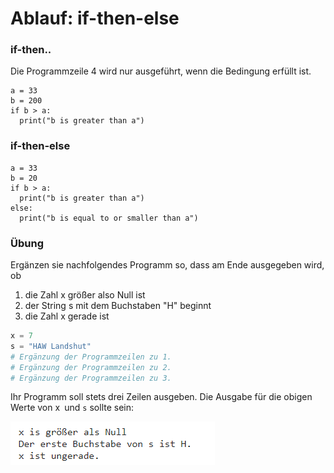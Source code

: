 # Ablauf: if-then-else

### if-then..

Die Programmzeile 4 wird nur ausgeführt, wenn die Bedingung erfüllt ist.

```
a = 33
b = 200
if b > a:
  print("b is greater than a")
```

### if-then-else

```
a = 33
b = 20
if b > a:
  print("b is greater than a")
else:
  print("b is equal to or smaller than a")
```

### Übung

Ergänzen sie nachfolgendes Programm so, dass am Ende ausgegeben wird, ob

1. die Zahl x größer also Null ist
2. der String s mit dem Buchstaben "H" beginnt
3. die Zahl x gerade ist

```python
x = 7
s = "HAW Landshut"
# Ergänzung der Programmzeilen zu 1.
# Ergänzung der Programmzeilen zu 2.
# Ergänzung der Programmzeilen zu 3.
```

Ihr Programm soll stets drei Zeilen ausgeben. Die Ausgabe für die obigen Werte von x` `und `s` sollte sein:

![](<../../.gitbook/assets/image (195).png>)
